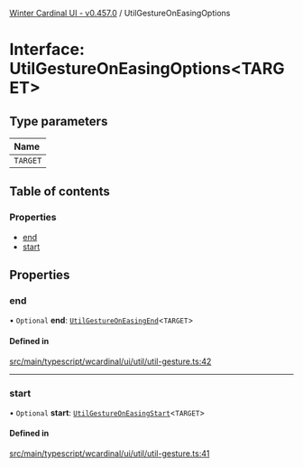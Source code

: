 [Winter Cardinal UI - v0.457.0](../index.md) / UtilGestureOnEasingOptions

# Interface: UtilGestureOnEasingOptions\<TARGET\>

## Type parameters

| Name |
| :------ |
| `TARGET` |

## Table of contents

### Properties

- [end](UtilGestureOnEasingOptions.md#end)
- [start](UtilGestureOnEasingOptions.md#start)

## Properties

### end

• `Optional` **end**: [`UtilGestureOnEasingEnd`](../index.md#utilgestureoneasingend)\<`TARGET`\>

#### Defined in

[src/main/typescript/wcardinal/ui/util/util-gesture.ts:42](https://github.com/winter-cardinal/winter-cardinal-ui/blob/v0.457.0/src/main/typescript/wcardinal/ui/util/util-gesture.ts#L42)

___

### start

• `Optional` **start**: [`UtilGestureOnEasingStart`](../index.md#utilgestureoneasingstart)\<`TARGET`\>

#### Defined in

[src/main/typescript/wcardinal/ui/util/util-gesture.ts:41](https://github.com/winter-cardinal/winter-cardinal-ui/blob/v0.457.0/src/main/typescript/wcardinal/ui/util/util-gesture.ts#L41)

